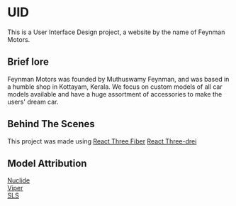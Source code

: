 # UID
This is a User Interface Design project, a website by the name of Feynman Motors.

## Brief lore
Feynman Motors was founded by Muthuswamy Feynman, and was based in a humble shop in Kottayam, Kerala.
We focus on custom models of all car models available and have a huge assortment of accessories to make the users' dream car.

## Behind The Scenes
This project was made using [React Three Fiber](https://docs.pmnd.rs/react-three-fiber/getting-started/introduction) 
[React Three-drei](https://github.com/pmndrs/drei)

## Model Attribution

[Nuclide](https://sketchfab.com/3d-models/free-mclaren-p1-mso-c7687064e08c4be9a0af88e98bcf0a8e)   
[Viper](https://sketchfab.com/3d-models/porsche-911-gt3-2022-39df8be273464c6980171f5758bfde97)   
[SLS](https://sketchfab.com/3d-models/mersedes-benz-sl63-amg-free-f7a625e6f5de425e89e84ae2e92cad65)   
